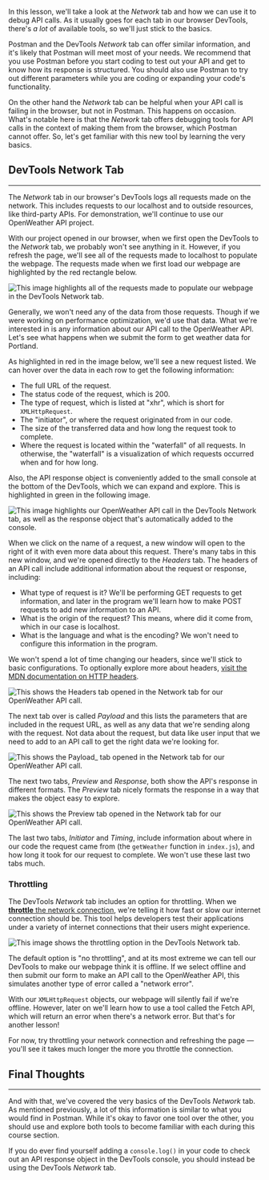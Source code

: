 In this lesson, we'll take a look at the _Network_ tab and how we can use it to debug API calls. As it usually goes for each tab in our browser DevTools, there's _a lot_ of available tools, so we'll just stick to the basics.

Postman and the DevTools _Network_ tab can offer similar information, and it's likely that Postman will meet most of your needs. We recommend that you use Postman before you start coding to test out your API and get to know how its response is structured. You should also use Postman to try out different parameters while you are coding or expanding your code's functionality. 

On the other hand the _Network_ tab can be helpful when your API call is failing in the browser, but not in Postman. This happens on occasion. What's notable here is that the _Network_ tab offers debugging tools for API calls in the context of making them from the browser, which Postman cannot offer. So, let's get familiar with this new tool by learning the very basics.

## DevTools Network Tab
---

The _Network_ tab in our browser's DevTools logs all requests made on the network. This includes requests to our localhost and to outside resources, like third-party APIs. For demonstration, we'll continue to use our OpenWeather API project.

With our project opened in our browser, when we first open the DevTools to the _Network_ tab, we probably won't see anything in it. However, if you refresh the page, we'll see all of the requests made to localhost to populate the webpage. The requests made when we first load our webpage are highlighted by the red rectangle below. 

![This image highlights all of the requests made to populate our webpage in the DevTools _Network_ tab.](https://learnhowtoprogram.s3.us-west-2.amazonaws.com/Intermediate+JavaScript/Async-and-APIs-2020/network-tab-requests.png)

Generally, we won't need any of the data from those requests. Though if we were working on performance optimization, we'd use that data. What we're interested in is any information about our API call to the OpenWeather API. Let's see what happens when we submit the form to get weather data for Portland. 

As highlighted in red in the image below, we'll see a new request listed. We can hover over the data in each row to get the following information:

* The full URL of the request.
* The status code of the request, which is 200.
* The type of request, which is listed at "xhr", which is short for `XMLHttpRequest`.
* The "initiator", or where the request originated from in our code.
* The size of the transferred data and how long the request took to complete.
* Where the request is located within the "waterfall" of all requests. In otherwise, the "waterfall" is a visualization of which requests occurred when and for how long.

Also, the API response object is conveniently added to the small console at the bottom of the DevTools, which we can expand and explore. This is highlighted in green in the following image.

![This image highlights our OpenWeather API call in the DevTools _Network_ tab, as well as the response object that's automatically added to the console.](https://learnhowtoprogram.s3.us-west-2.amazonaws.com/Intermediate+JavaScript/Async-and-APIs-2020/our-api-call-in-networks-tab.png)

When we click on the name of a request, a new window will open to the right of it with even more data about this request. There's many tabs in this new window, and we're opened directly to the _Headers_ tab. The headers of an API call include additional information about the request or response, including:

* What type of request is it? We'll be performing GET requests to get information, and later in the program we'll learn how to make POST requests to add new information to an API.
* What is the origin of the request? This means, where did it come from, which in our case is localhost. 
* What is the language and what is the encoding? We won't need to configure this information in the program.

We won't spend a lot of time changing our headers, since we'll stick to basic configurations. To optionally explore more about headers, [visit the MDN documentation on HTTP headers](https://developer.mozilla.org/en-US/docs/Web/HTTP/Headers). 

![This shows the _Headers_ tab opened in the _Network_ tab for our OpenWeather API call.](https://learnhowtoprogram.s3.us-west-2.amazonaws.com/Intermediate+JavaScript/Async-and-APIs-2020/request-headers-devtools-network-tab.png)

The next tab over is called _Payload_ and this lists the parameters that are included in the request URL, as well as any data that we're sending along with the request. Not data about the request, but data like user input that we need to add to an API call to get the right data we're looking for. 

![This shows the _Payload__ tab opened in the _Network_ tab for our OpenWeather API call.](https://learnhowtoprogram.s3.us-west-2.amazonaws.com/Intermediate+JavaScript/Async-and-APIs-2020/request-payload-devtools-network-tab.png)

The next two tabs, _Preview_ and _Response_, both show the API's response in different formats. The _Preview_ tab nicely formats the response in a way that makes the object easy to explore.

![This shows the _Preview_ tab opened in the _Network_ tab for our OpenWeather API call.](https://learnhowtoprogram.s3.us-west-2.amazonaws.com/Intermediate+JavaScript/Async-and-APIs-2020/request-preview-devtools-network-tab.png)

The last two tabs, _Initiator_ and _Timing_, include information about where in our code the request came from (the `getWeather` function in `index.js`), and how long it took for our request to complete. We won't use these last two tabs much. 

### Throttling 

The DevTools _Network_ tab includes an option for throttling. When we [**throttle** the network connection](https://developer.mozilla.org/en-US/docs/Glossary/Network_throttling), we're telling it how fast or slow our internet connection should be. This tool helps developers test their applications under a variety of internet connections that their users might experience.

![This image shows the throttling option in the DevTools _Network_ tab.](https://learnhowtoprogram.s3.us-west-2.amazonaws.com/Intermediate+JavaScript/Async-and-APIs-2020/devtools-network-tab-throttling.png)

The default option is "no throttling", and at its most extreme we can tell our DevTools to make our webpage think it is offline. If we select offline and then submit our form to make an API call to the OpenWeather API, this simulates another type of error called a "network error". 

With our `XMLHttpRequest` objects, our webpage will silently fail if we're offline. However, later on we'll learn how to use a tool called the Fetch API, which will return an error when there's a network error. But that's for another lesson!

For now, try throttling your network connection and refreshing the page — you'll see it takes much longer the more you throttle the connection.

## Final Thoughts
---

And with that, we've covered the very basics of the DevTools _Network_ tab. As mentioned previously, a lot of this information is similar to what you would find in Postman. While it's okay to favor one tool over the other, you should use and explore both tools to become familiar with each during this course section. 

If you do ever find yourself adding a `console.log()` in your code to check out an API response object in the DevTools console, you should instead be using the DevTools _Network_ tab.

